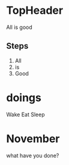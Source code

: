 # TopHeader

All is good

## Steps
1. All
2. is
3. Good

# doings
Wake 
Eat
Sleep

# November
what have you done?